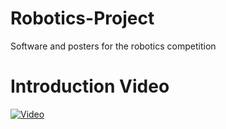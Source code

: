 # Robotics-Project
Software and posters for the robotics competition
# Introduction Video 
[![Video](https://img.youtube.com/vi/DpkYuB1YJyc/maxresdefault.jpg)]([[https://www.youtube.com/watch?v=jXnoFqcAkQA](https://youtu.be/LygTKk-pKUs](https://www.youtube.com/watch?v=DpkYuB1YJyc&ab_channel=Pigeon)https://www.youtube.com/watch?v=DpkYuB1YJyc&ab_channel=Pigeon))
